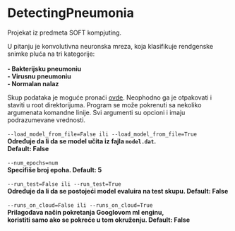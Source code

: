 # DetectingPneumonia
Projekat iz predmeta SOFT kompjuting. 

U pitanju je konvolutivna neuronska mreza, koja klasifikuje rendgenske snimke pluća na tri kategorije:
<br/><br/>
<b>- Bakterijsku pneumoniu</b><br/>
<b>- Virusnu pneumoniu</b><br/>
<b>- Normalan nalaz</b><br/>

Skup podataka je moguće pronaći <a href="https://www.kaggle.com/paultimothymooney/chest-xray-pneumonia">ovde</a>. Neophodno ga je otpakovati
i staviti u root direktorijuma. 
Program se može pokrenuti sa nekoliko argumenata komandne linije. Svi argumenti su opcioni i imaju podrazumevane vrednosti.
<br/>
<br/>
`--load_model_from_file=False ili --load_model_from_file=True`<br/><b>Određuje da li da se model učita iz fajla `model.dat`.<br/>
Default: False</b><br/><br/>
`--num_epochs=num`<br/><b>Specifiše broj epoha. Default: 5</b><br/><br/>
`--run_test=False ili --run_test=True`<br/><b>Određuje da li da se postojeći model evaluira na test skupu. Default: False</b><br/><br/>
`--runs_on_cloud=False ili --runs_on_cloud=True`<br/><b>Prilagođava način pokretanja Googlovom ml enginu,<br/>koristiti samo ako se pokreće u tom okruženju. Default: False</b><br/><br/>



